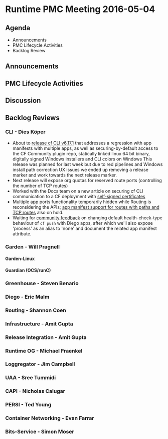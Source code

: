 # Runtime PMC Meeting 2016-05-04

## Agenda
* Announcements
* PMC Lifecycle Activities
* Backlog Review

## Announcements


## PMC Lifecycle Activities


## Discussion


## Backlog Reviews

### CLI - Dies Köper
- About to [release cf CLI v6.17.1](https://www.pivotaltracker.com/story/show/117837557) that addresses a regression with app manifests with multiple apps, as well as securing-by-default access to the CF Community plugin repo, statically linked linux 64 bit binary, digitally signed Windows installers and CLI colors on Windows
  This release was planned for last week but due to red pipelines and Windows install path correction UX issues we ended up removing a release marker and work towards the next release marker.
- Next release will expose org quotas for reserved route ports (controlling the number of TCP routes)
- Worked with the Docs team on a new article on securing cf CLI communication to a CF deployment with [self-signed certificates](http://docs.cloudfoundry.org/cf-cli/self-signed.html)
- Multiple app ports functionality temporarily hidden while Routing is reconsidering the APIs; [app manifest support for routes with paths and TCP routes](https://lists.cloudfoundry.org/archives/list/cf-dev@lists.cloudfoundry.org/message/N4ZDS7FVHBQFSGP724ZAXUOMISNVURIR/) also on hold.
- Waiting for [community feedback](https://lists.cloudfoundry.org/archives/list/cf-dev@lists.cloudfoundry.org/thread/KU4JNZ6HMNS62E6IFREG7NSUB6SFOISW/) on changing default health-check-type behaviour of `cf push` with Diego apps, after which we'll also expose 'process' as an alias to 'none' and document the related app manifest attribute.

### Garden - Will Pragnell

#### Garden-Linux

#### Guardian (OCS/runC)

### Greenhouse - Steven Benario

### Diego - Eric Malm

### Routing - Shannon Coen

### Infrastructure - Amit Gupta

### Release Integration - Amit Gupta

### Runtime OG - Michael Fraenkel

### Loggregator - Jim Campbell

### UAA - Sree Tummidi

### CAPI - Nicholas Calugar

### PERSI - Ted Young

### Container Networking - Evan Farrar

### Bits-Service - Simon Moser

